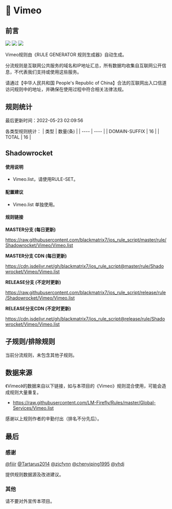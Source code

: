 # 🧸 Vimeo

## 前言

![](https://shields.io/badge/-移除重复规则-ff69b4) ![](https://shields.io/badge/-DOMAIN与DOMAIN--SUFFIX合并-green) ![](https://shields.io/badge/-IP--CIDR(6)合并-blueviolet) 

Vimeo规则由《RULE GENERATOR 规则生成器》自动生成。

分流规则是互联网公共服务的域名和IP地址汇总，所有数据均收集自互联网公开信息，不代表我们支持或使用这些服务。

请通过【中华人民共和国 People's Republic of China】合法的互联网出入口信道访问规则中的地址，并确保在使用过程中符合相关法律法规。

## 规则统计

最后更新时间：2022-05-23 02:09:56

各类型规则统计：
| 类型 | 数量(条)  | 
| ---- | ----  |
| DOMAIN-SUFFIX | 16  | 
| TOTAL | 16  | 


## Shadowrocket 

#### 使用说明
- Vimeo.list，请使用RULE-SET。

#### 配置建议
- Vimeo.list 单独使用。

#### 规则链接
**MASTER分支 (每日更新)**

https://raw.githubusercontent.com/blackmatrix7/ios_rule_script/master/rule/Shadowrocket/Vimeo/Vimeo.list

**MASTER分支 CDN (每日更新)**

https://cdn.jsdelivr.net/gh/blackmatrix7/ios_rule_script@master/rule/Shadowrocket/Vimeo/Vimeo.list

**RELEASE分支 (不定时更新)**

https://raw.githubusercontent.com/blackmatrix7/ios_rule_script/release/rule/Shadowrocket/Vimeo/Vimeo.list

**RELEASE分支CDN (不定时更新)**

https://cdn.jsdelivr.net/gh/blackmatrix7/ios_rule_script@release/rule/Shadowrocket/Vimeo/Vimeo.list

## 子规则/排除规则


当前分流规则，未包含其他子规则。

## 数据来源

《Vimeo》的数据来自以下链接，如与本项目的《Vimeo》规则混合使用，可能会造成规则大量重复。

- https://raw.githubusercontent.com/LM-Firefly/Rules/master/Global-Services/Vimeo.list


感谢以上规则作者的辛勤付出（排名不分先后）。

## 最后

### 感谢

[@fiiir](https://github.com/fiiir) [@Tartarus2014](https://github.com/Tartarus2014) [@zjcfynn](https://github.com/zjcfynn) [@chenyiping1995](https://github.com/chenyiping1995) [@vhdj](https://github.com/vhdj)

提供规则数据源及改进建议。

### 其他

请不要对外宣传本项目。